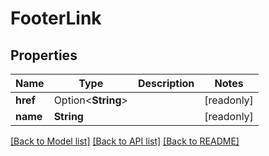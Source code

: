 # FooterLink

## Properties

Name | Type | Description | Notes
------------ | ------------- | ------------- | -------------
**href** | Option<**String**> |  | [readonly]
**name** | **String** |  | [readonly]

[[Back to Model list]](../README.md#documentation-for-models) [[Back to API list]](../README.md#documentation-for-api-endpoints) [[Back to README]](../README.md)


